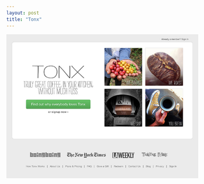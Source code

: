 ```yaml
---
layout: post
title: "Tonx"
---
```


<a class="thumbnail" href="http://tonx.org" target="_blank">
  <img src="/screenshots/tonx.jpg">
</a>
